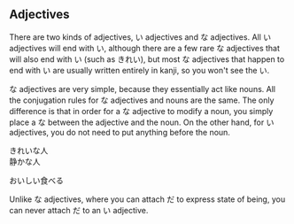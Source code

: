 ## Adjectives

There are two kinds of adjectives, い adjectives and な adjectives. All い adjectives will end with い, although there are
a few rare な adjectives that will also end with い (such as きれい), but most な adjectives that happen to end with い
are usually written entirely in kanji, so you won't see the い. 

な adjectives are very simple, because they essentially act like nouns. All the conjugation rules for な adjectives and 
nouns are the same. The only difference is that in order for a な adjective to modify a noun, you simply place a な
between the adjective and the noun. On the other hand, for い adjectives, you do not need to put anything before the noun.

きれいな人  
静かな人  

おいしい食べる

Unlike な adjectives, where you can attach だ to express state of being, you can never attach だ to an い adjective.
